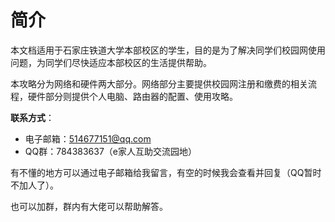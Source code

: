 # 简介

本文档适用于石家庄铁道大学本部校区的学生，目的是为了解决同学们校园网使用问题，为同学们尽快适应本部校区的生活提供帮助。

本攻略分为网络和硬件两大部分。网络部分主要提供校园网注册和缴费的相关流程，硬件部分则提供个人电脑、路由器的配置、使用攻略。



**联系方式**：

- 电子邮箱：514677151@qq.com
- QQ群：784383637（e家人互助交流园地）

有不懂的地方可以通过电子邮箱给我留言，有空的时候我会查看并回复（QQ暂时不加人了）。

也可以加群，群内有大佬可以帮助解答。
